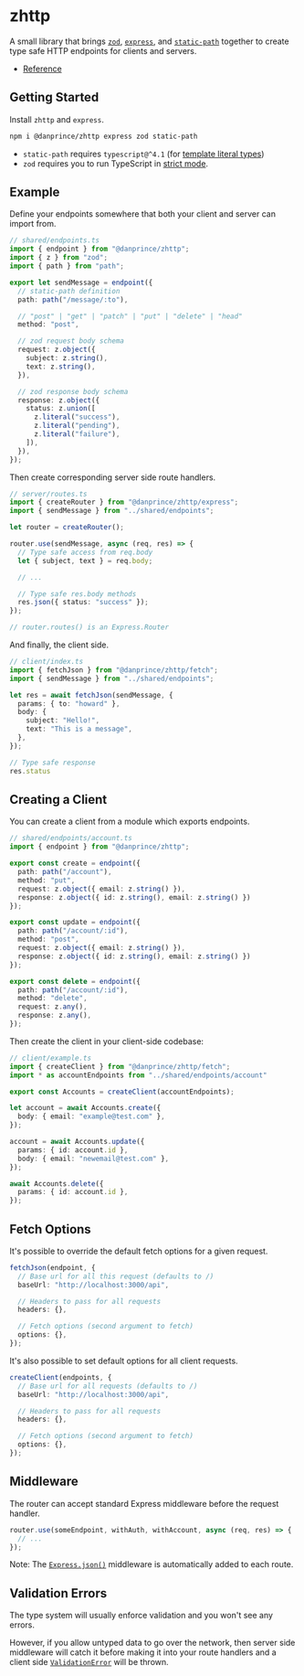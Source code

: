 # zhttp
A small library that brings [`zod`][zod], [`express`][express], and [`static-path`][static-path] together to create type safe HTTP endpoints for clients and servers.

* [Reference](./docs)

## Getting Started
Install `zhttp` and `express`.

```sh
npm i @danprince/zhttp express zod static-path
```

- `static-path` requires `typescript@^4.1` (for [template literal types](https://www.typescriptlang.org/docs/handbook/release-notes/typescript-4-1.html))
- `zod` requires you to run TypeScript in [strict mode](https://www.typescriptlang.org/tsconfig#strict).

## Example
Define your endpoints somewhere that both your client and server can import from.

```ts
// shared/endpoints.ts
import { endpoint } from "@danprince/zhttp";
import { z } from "zod";
import { path } from "path";

export let sendMessage = endpoint({
  // static-path definition
  path: path("/message/:to"),

  // "post" | "get" | "patch" | "put" | "delete" | "head"
  method: "post",

  // zod request body schema
  request: z.object({
    subject: z.string(),
    text: z.string(),
  }),

  // zod response body schema
  response: z.object({
    status: z.union([
      z.literal("success"),
      z.literal("pending"),
      z.literal("failure"),
    ]),
  }),
});
```

Then create corresponding server side route handlers.

```ts
// server/routes.ts
import { createRouter } from "@danprince/zhttp/express";
import { sendMessage } from "../shared/endpoints";

let router = createRouter();

router.use(sendMessage, async (req, res) => {
  // Type safe access from req.body
  let { subject, text } = req.body;

  // ...

  // Type safe res.body methods
  res.json({ status: "success" });
});

// router.routes() is an Express.Router
```

And finally, the client side.

```ts
// client/index.ts
import { fetchJson } from "@danprince/zhttp/fetch";
import { sendMessage } from "../shared/endpoints";

let res = await fetchJson(sendMessage, {
  params: { to: "howard" },
  body: {
    subject: "Hello!",
    text: "This is a message",
  },
});

// Type safe response
res.status
```

## Creating a Client

You can create a client from a module which exports endpoints.

```ts
// shared/endpoints/account.ts
import { endpoint } from "@danprince/zhttp";

export const create = endpoint({
  path: path("/account"),
  method: "put",
  request: z.object({ email: z.string() }),
  response: z.object({ id: z.string(), email: z.string() })
});

export const update = endpoint({
  path: path("/account/:id"),
  method: "post",
  request: z.object({ email: z.string() }),
  response: z.object({ id: z.string(), email: z.string() })
});

export const delete = endpoint({
  path: path("/account/:id"),
  method: "delete",
  request: z.any(),
  response: z.any(),
});
```

Then create the client in your client-side codebase:

```ts
// client/example.ts
import { createClient } from "@danprince/zhttp/fetch";
import * as accountEndpoints from "../shared/endpoints/account"

export const Accounts = createClient(accountEndpoints);

let account = await Accounts.create({
  body: { email: "example@test.com" },
});

account = await Accounts.update({
  params: { id: account.id },
  body: { email: "newemail@test.com" },
});

await Accounts.delete({
  params: { id: account.id },
});
```

## Fetch Options
It's possible to override the default fetch options for a given request.

```ts
fetchJson(endpoint, {
  // Base url for all this request (defaults to /)
  baseUrl: "http://localhost:3000/api",

  // Headers to pass for all requests
  headers: {},

  // Fetch options (second argument to fetch)
  options: {},
});
```

It's also possible to set default options for all client requests.

```ts
createClient(endpoints, {
  // Base url for all requests (defaults to /)
  baseUrl: "http://localhost:3000/api",

  // Headers to pass for all requests
  headers: {},

  // Fetch options (second argument to fetch)
  options: {},
});
```

## Middleware
The router can accept standard Express middleware before the request handler.

```ts
router.use(someEndpoint, withAuth, withAccount, async (req, res) => {
  // ...
});
```

Note: The [`Express.json()`](http://expressjs.com/en/api.html#express.json) middleware is automatically added to each route.

## Validation Errors
The type system will usually enforce validation and you won't see any errors.

However, if you allow untyped data to go over the network, then server side middleware will catch it before making it into your route handlers and a client side [`ValidationError`](./docs/classes/fetch.ValidationError.md) will be thrown.

[express]: https://github.com/expressjs/express
[zod]: https://github.com/colinhacks/zod
[static-path]: https://github.com/garybernhardt/static-path
